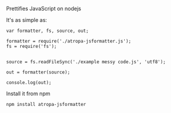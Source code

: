 Prettifies JavaScript on nodejs


It's as simple as:

```
var formatter, fs, source, out;

formatter = require('./atropa-jsformatter.js');
fs = require('fs');


source = fs.readFileSync('./example messy code.js', 'utf8');

out = formatter(source);

console.log(out);
```


Install it from npm

`npm install atropa-jsformatter`

